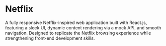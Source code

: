 # Netflix
A fully responsive Netflix-inspired web application built with React.js, featuring a sleek UI, dynamic content rendering via a mock API, and smooth navigation. Designed to replicate the Netflix browsing experience while strengthening front-end development skills.
